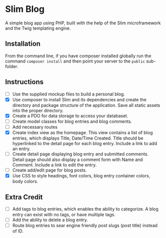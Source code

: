 # Slim Blog

A simple blog app using PHP, built with the help of the Slim microframework and the Twig templating engine.

## Installation

From the command line, if you have composer installed globally run the command `composer install` and then point your server to the `public` sub-folder.

## Instructions

- [ ] Use the supplied mockup files to build a personal blog.
- [X] Use composer to install Slim and its dependencies and create the directory and package structure of the application. Save all static assets into the proper directory.
- [X] Create a PDO for data storage to access your databaset.
- [ ] Create model classes for blog entries and blog comments.
- [ ] Add necessary routes
- [X] Create index view as the homepage. This view contains a list of blog entries, which displays Title, Date/Time Created. Title should be hyperlinked to the detail page for each blog entry. Include a link to add an entry.
- [ ] Create detail page displaying blog entry and submitted comments. Detail page should also display a comment form with Name and Comment. Include a link to edit the entry.
- [ ] Create add/edit page for blog posts.
- [X] Use CSS to style headings, font colors, blog entry container colors, body colors.

## Extra Credit

- [ ] Add tags to blog entries, which enables the ability to categorize. A blog entry can exist with no tags, or have multiple tags.
- [ ] Add the ability to delete a blog entry.
- [ ] Route blog entries to sear engine friendly post slugs (post title) instead of ID.